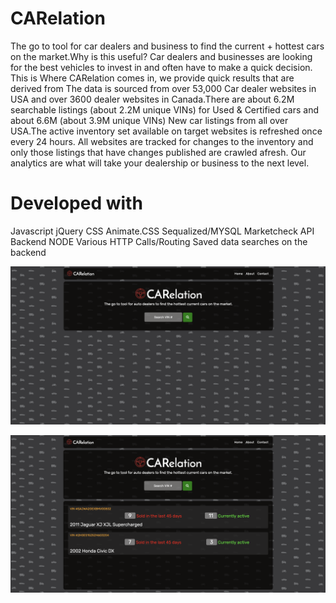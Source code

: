# CARelation

The go to tool for car dealers and business to find the current + hottest cars on the market.Why is this useful? Car dealers and businesses are looking for the best vehicles to invest in and often have to make a quick decision. This is Where CARelation comes in, we provide quick  results that are derived from The data is sourced from over 53,000 Car dealer websites in USA and over 3600 dealer websites in Canada.There are about 6.2M searchable listings (about 2.2M unique VINs) for Used & Certified cars and about 6.6M (about 3.9M unique VINs) New car listings from all over USA.The active inventory set available on target websites is refreshed once every 24 hours. All websites are tracked for changes to the inventory and only those listings that have changes published are crawled afresh. Our analytics are what will take your dealership or business to the next level.

# Developed with

Javascript
jQuery
CSS
Animate.CSS
Sequalized/MYSQL
Marketcheck API
Backend NODE
Various HTTP Calls/Routing
Saved data searches on the backend

![alt text](frontpage.png "Front Page")

![alt text](Search.png "Search Page")


